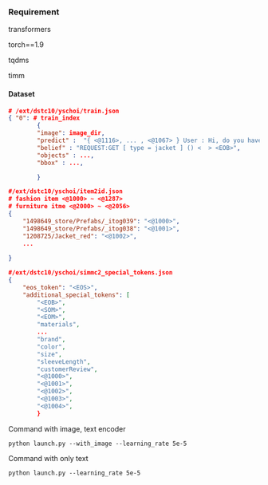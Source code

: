 ### Requirement

transformers

torch==1.9

tqdms

timm

#### Dataset

```json
# /ext/dstc10/yschoi/train.json
{ "0": # train_index
		{
		"image": image_dir,
 		"predict" :  "{ <@1116>, ... , <@1067> } User : Hi, do you have any jackets today? <EOS>",
 		"belief" : "REQUEST:GET [ type = jacket ] () <  > <EOB>",
 		"objects" : ...,
 		"bbox" : ...,

 		}
```

```json
#/ext/dstc10/yschoi/item2id.json
# fashion item <@1000> ~ <@1287>
# furniture itme <@2000> ~ <@2056>
{
    "1498649_store/Prefabs/_itog039": "<@1000>",
    "1498649_store/Prefabs/_itog038": "<@1001>",
    "1208725/Jacket_red": "<@1002>",
    ...
    
}
```

```json
#/ext/dstc10/yschoi/simmc2_special_tokens.json
{
    "eos_token": "<EOS>",
    "additional_special_tokens": [
        "<EOB>",
        "<SOM>",
        "<EOM>",
        "materials",
		...
        "brand",
        "color",
        "size",
        "sleeveLength",
        "customerReview",
        "<@1000>",
        "<@1001>",
        "<@1002>",
        "<@1003>",
        "<@1004>",
        }
```



Command with image, text encoder

```
python launch.py --with_image --learning_rate 5e-5
```



Command with only text

```
python launch.py --learning_rate 5e-5
```

